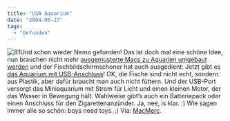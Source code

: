 ```yaml
---
title: "USB Aquarium"
date: "2004-05-27"
tags:
  - "Gefunden"
---
```


![81](/img/webpropaganda/81.jpg)Und schon wieder Nemo gefunden! Das ist doch mal eine schöne Idee, nun brauchen nicht mehr [ausgemusterte Macs zu Aquarien umgebaut werden](http://www.theapplecollection.com/Collection/MacAquarium/index.shtml) und der Fischbildschirmschoner hat auch ausgedient: Jetzt gibt es [das Aquarium mit USB-Anschluss](http://www.addlogix.com/usb/embed.asp?stuff=se_USBaqua_body.html)! OK, die Fische sind nicht echt, sondern aus Plastik, aber dafür braucht man auch nicht füttern. Und der USB-Port versorgt das Miniaquarium mit Strom für Licht und einen kleinen Motor, der das Wasser in Bewegung hält. Wahlweise gibt’s auch ein Batteriepack oder einen Anschluss für den Zigarettenanzünder. Ja, nee, is klar. :) Wie sagen immer alle so schön: boys need toys. ;) Via: [MacMerc](http://www.macmerc.com/news/archives/1404).
